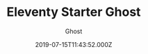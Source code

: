 ---
title: Eleventy Starter Ghost
github: https://github.com/TryGhost/eleventy-starter-ghost
demo: https://eleventy.ghost.org/
author: Ghost
ssg:
  - Eleventy
cms:
  - Ghost
date: 2019-07-15T11:43:52.000Z
description: A starter template to build websites with Ghost & Eleventy
draft: true
publish_date: '2019-07-15T11:43:52Z'
update_date: '2022-01-11T09:28:24Z'
github_star: 292
github_fork: 134
---
